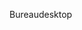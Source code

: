 <span data-ttu-id="2083b-101">Bureau</span><span class="sxs-lookup"><span data-stu-id="2083b-101">desktop</span></span>